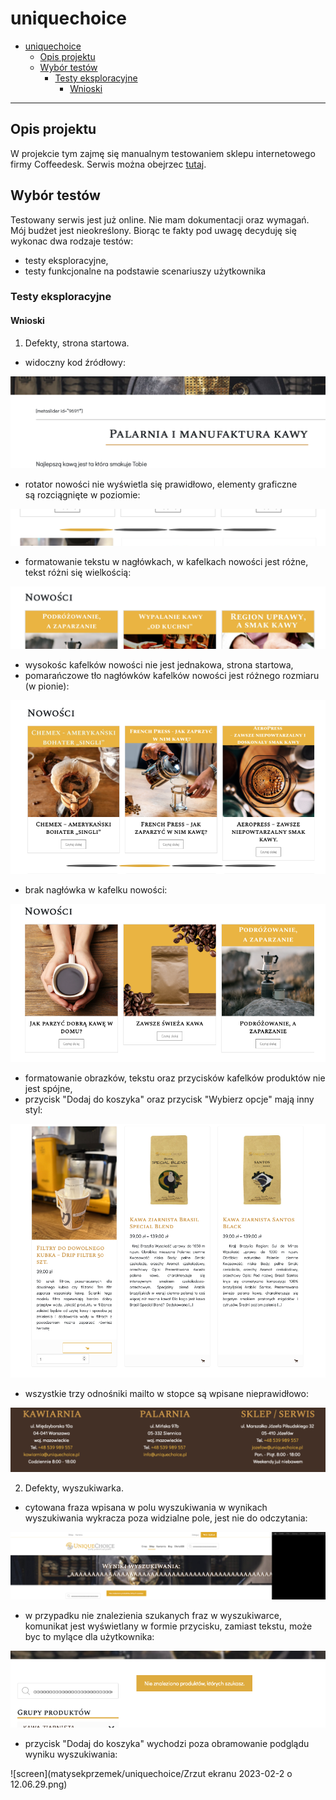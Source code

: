 # uniquechoice

- [uniquechoice](#uniquechoice)
  - [Opis projektu](#opis-projektu)
  - [Wybór testów](#wybór-testów)
    - [Testy eksploracyjne](#testy-eksploracyjne)
      - [Wnioski](#wnioski)

---

## Opis projektu

W projekcie tym zajmę się manualnym testowaniem sklepu internetowego firmy Coffeedesk. Serwis można obejrzec [tutaj](https://www.coffeedesk.pl).

## Wybór testów

Testowany serwis jest już online. Nie mam dokumentacji oraz wymagań. Mój budżet jest nieokreślony. Biorąc te fakty pod uwagę decyduję się wykonac dwa rodzaje testów:

- testy eksploracyjne,
- testy funkcjonalne na podstawie scenariuszy użytkownika

### Testy eksploracyjne

#### Wnioski

1. Defekty, strona startowa.

- widoczny kod źródłowy:
  
![screen](https://github.com/matysekprzemek/uniquechoice/blob/daaa2069a3afcea5ff1ccf93a2f88cced218650b/Zrzut%20ekranu%202023-02-1%20o%2015.31.44.png)

- rotator nowości nie wyświetla się prawidłowo, elementy graficzne są rozciągnięte w poziomie:

![screen](https://github.com/matysekprzemek/uniquechoice/blob/683d123e695b9f7209ca65717c762018d5b1dba4/Zrzut%20ekranu%202023-02-1%20o%2016.38.25.png)

- formatowanie tekstu w nagłówkach, w kafelkach nowości jest różne, tekst różni się wielkością:

![screen](https://github.com/matysekprzemek/uniquechoice/blob/04fa3c56a949056012dca785dd4ed7a15a6ea33e/Zrzut%20ekranu%202023-02-1%20o%2016.59.45.png)

- wysokośc kafelków nowości nie jest jednakowa, strona startowa,
- pomarańczowe tło nagłówków kafelków nowości jest różnego rozmiaru (w pionie):
  
![screen](https://github.com/matysekprzemek/uniquechoice/blob/471110319ac59ca8b3dbe087439fd665e1022397/Zrzut%20ekranu%202023-02-2%20o%2010.54.29.png)

- brak nagłówka w kafelku nowości:

![screen](https://github.com/matysekprzemek/uniquechoice/blob/8f82434295adab4f279d603634481b6e9c3535ed/Zrzut%20ekranu%202023-02-2%20o%2011.04.00.png)

- formatowanie obrazków, tekstu oraz przycisków kafelków produktów nie jest spójne,
- przycisk "Dodaj do koszyka" oraz przycisk "Wybierz opcje" mają inny styl:

![screen](https://github.com/matysekprzemek/uniquechoice/blob/a04717f2d6830dcf1cae30b9ac47332e3191f3a3/Zrzut%20ekranu%202023-02-2%20o%2011.06.54.png)

- wszystkie trzy odnośniki mailto w stopce są wpisane nieprawidłowo:

![screen](https://github.com/matysekprzemek/uniquechoice/blob/349ac8231d4917bb152895e567463bb2b4fc8c38/Zrzut%20ekranu%202023-02-2%20o%2011.29.05.png)

2. Defekty, wyszukiwarka.

- cytowana fraza wpisana w polu wyszukiwania w wynikach wyszukiwania wykracza poza widzialne pole, jest nie do odczytania:

![screen](https://github.com/matysekprzemek/uniquechoice/blob/0d8f0701a19b40509cbfb5e08cdb7e0e6a115e3b/Zrzut%20ekranu%202023-02-2%20o%2011.56.33.png)

- w przypadku nie znalezienia szukanych fraz w wyszukiwarce, komunikat jest wyświetlany w formie przycisku, zamiast tekstu, może byc to mylące dla użytkownika:

![screen](https://github.com/matysekprzemek/uniquechoice/blob/c3db277d3bf778ea4f9e427bc87e10d31ad5fa10/Zrzut%20ekranu%202023-02-2%20o%2012.01.34.png)

- przycisk "Dodaj do koszyka" wychodzi poza obramowanie podglądu wyniku wyszukiwania:

![screen](matysekprzemek/uniquechoice/Zrzut ekranu 2023-02-2 o 12.06.29.png)
